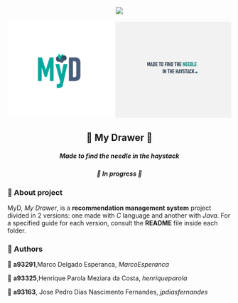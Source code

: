<p align="center">
<img src="https://img.shields.io/static/v1?label=PROGRAM&message=MyD&color=009966&style=for-the-badge&logo=ghost">
</p>

![alt text](pictures/banner2.jpeg)

<h2 align="center">
 &#127815; My Drawer  &#127815;
</h2>

<h5 align="center">
  Made to find the needle in the haystack
</h5>

<h5 align="center">
  &#128296; In progress  &#128296;
</h5>


### :page_with_curl: About project

MyD, *My Drawer*, is a **recommendation management system** project divided in 2 versions: one made with *C* language and another with *Java*. For a specified guide for each version, consult the **README** file inside each folder. 

### :art: Authors

  :metal: **a93291**,Marco Delgado Esperanca, *MarcoEsperanca* 

 :vulcan_salute: **a93325**,Henrique Parola Meziara da Costa, *henriqueparola* 

 :call_me_hand: **a93163**, Jose Pedro Dias Nascimento Fernandes, *jpdiasfernandes* 

